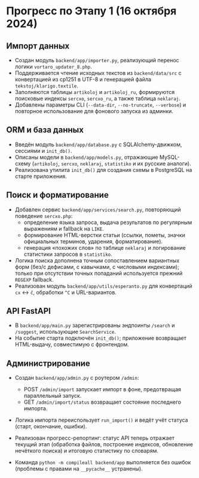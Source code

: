 # Прогресс по Этапу 1 (16 октября 2024)

## Импорт данных

- Создан модуль `backend/app/importer.py`, реализующий перенос логики `vortaro_updater_8.php`.
- Поддерживается чтение исходных текстов из `backend/data/src` с конвертацией из cp1251 в UTF-8 и генерацией файла `tekstoj/klarigo.textile`.
- Заполняются таблицы `artikoloj` и `artikoloj_ru`, формируются поисковые индексы `sercxo`, `sercxo_ru`, а также таблица `neklaraj`.
- Добавлены параметры CLI (`--data-dir`, `--no-truncate`, `--verbose`) и повторное использование для фонового запуска из админки.

## ORM и база данных

- Введён модуль `backend/app/database.py` с SQLAlchemy-движком, сессиями и `init_db()`.
- Описаны модели в `backend/app/models.py`, отражающие MySQL-схему (`artikoloj`, `sercxo`, `neklaraj`, `statistiko` и их русские аналоги).
- Реализована утилита `init_db()` для создания схемы в PostgreSQL на старте приложения.

## Поиск и форматирование

- Добавлен сервис `backend/app/services/search.py`, повторяющий поведение `sercxo.php`:
  - определение языка запроса, выдача результатов по регулярным выражениям и fallback на `LIKE`.
  - формирование HTML-верстки статьи (ссылки, пометы, значки официальных терминов, ударения, форматирование).
  - генерация «похожих слов» по таблице `neklaraj` и логирование статистики запросов в `statistiko`.
- Логика поиска дополнена точным сопоставлением вариантных форм (без/с дефисами, с кавычками, с числовыми индексами); только при отсутствии точных попаданий используется прежний `REGEXP` fallback.
- Реализован модуль `backend/app/utils/esperanto.py` для конвертаций `cx` ↔ `ĉ`, обработки `^C` и URL-вариантов.

## API FastAPI

- В `backend/app/main.py` зарегистрированы эндпоинты `/search` и `/suggest`, использующие `SearchService`.
- На событие старта подключён `init_db()`; приложение возвращает HTML-выдачу, совместимую с фронтендом.

## Администрирование

- Создан `backend/app/admin.py` с роутером `/admin`:
  - POST `/admin/import` запускает импорт в фоне, предотвращая параллельный запуск.
  - GET `/admin/import/status` возвращает состояние последнего импорта.
- Логика импорта переиспользует `run_import()` и ведёт учёт статуса (старт, окончание, ошибки).
- Реализован прогресс-репортинг: статус API теперь отражает текущий этап (обработка файлов, построение индексов, обновление нечёткого поиска) и итоговую статистику по словарям.

- Команда `python -m compileall backend/app` выполняется без ошибок (проблемы с правами на `__pycache__` устранены).

